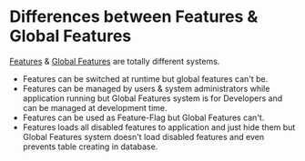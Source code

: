 # Differences between Features & Global Features

[Features](Features.md) & [Global Features](Global-Features.md) are totally different systems.

- Features can be switched at runtime but global features can't be.
- Features can be managed by users & system administrators while application running but Global Features system is for Developers and can be managed at development time.
- Features can be used as Feature-Flag but Global Features can't.
- Features loads all disabled features to application and just hide them but Global Features system doesn't load disabled features and even prevents table creating in database.

